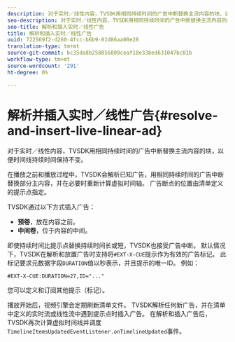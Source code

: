 ```yaml
---
description: 对于实时／线性内容，TVSDK用相同持续时间的广告中断替换主流内容的块，以便时间线持续时间保持不变。
seo-description: 对于实时／线性内容，TVSDK用相同持续时间的广告中断替换主流内容的块，以便时间线持续时间保持不变。
seo-title: 解析和插入实时／线性广告
title: 解析和插入实时／线性广告
uuid: 722569f2-d260-4fcc-b6b9-01d86aa00e28
translation-type: tm+mt
source-git-commit: bc35da8b258056809ceaf18e33bed631047bc81b
workflow-type: tm+mt
source-wordcount: '291'
ht-degree: 0%

---
```



# 解析并插入实时／线性广告{#resolve-and-insert-live-linear-ad}

对于实时／线性内容，TVSDK用相同持续时间的广告中断替换主流内容的块，以便时间线持续时间保持不变。

在播放之前和播放过程中，TVSDK会解析已知广告，用相同持续时间的广告中断替换部分主内容，并在必要时重新计算虚拟时间轴。 广告断点的位置由清单定义的提示点指定。

TVSDK通过以下方式插入广告：

* **预卷**，放在内容之前。
* **中间卷**，位于内容的中间。

即使持续时间比提示点替换持续时间长或短，TVSDK也接受广告中断。 默认情况下，TVSDK在解析和放置广告时支持将`#EXT-X-CUE`提示作为有效的广告标记。 此标记要求元数据字段`DURATION`值以秒表示，并且提示的唯一ID。 例如：

```
#EXT-X-CUE:DURATION=27,ID="..."
```

您可以定义和订阅其他提示（标记）。

播放开始后，视频引擎会定期刷新清单文件。 TVSDK解析任何新广告，并在清单中定义的实时流或线性流中遇到提示点时插入广告。 在解析和插入广告后，TVSDK再次计算虚拟时间线并调度`TimelineItemsUpdatedEventListener.onTimelineUpdated`事件。